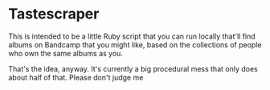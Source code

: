 # Tastescraper

This is intended to be a little Ruby script that you can run locally that'll find albums on Bandcamp that you might like, based on the collections of people who own the same albums as you.

That's the idea, anyway. It's currently a big procedural mess that only does about half of that. Please don't judge me
